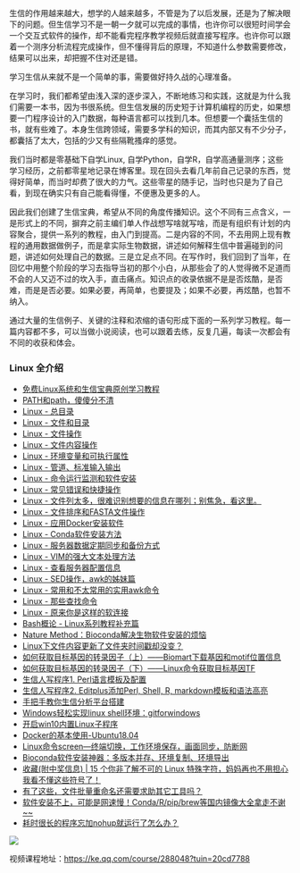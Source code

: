 生信的作用越来越大，想学的人越来越多，不管是为了以后发展，还是为了解决眼下的问题。但生信学习不是一朝一夕就可以完成的事情，也许你可以很短时间学会一个交互式软件的操作，却不能看完程序教学视频后就直接写程序。也许你可以跟着一个测序分析流程完成操作，但不懂得背后的原理，不知道什么参数需要修改，结果可以出来，却把握不住对还是错。

学习生信从来就不是一个简单的事，需要做好持久战的心理准备。

在学习时，我们都希望由浅入深的逐步深入，不断地练习和实践，这就是为什么我们需要一本书，因为书很系统。但生信发展的历史短于计算机编程的历史，如果想要一门程序设计的入门数据，每种语言都可以找到几本。但想要一个囊括生信的书，就有些难了。本身生信跨领域，需要多学科的知识，而其内部又有不少分子，都囊括了太大，包括的少又有些隔靴搔痒的感觉。

我们当时都是零基础下自学Linux,  自学Python，自学R，自学高通量测序；这些学习经历，之前都零星地记录在博客里。现在回头去看几年前自己记录的东西，觉得好简单，而当时却费了很大的力气。这些零星的随手记，当时也只是为了自己看，到现在确实只有自己能看得懂，不便惠及更多的人。

因此我们创建了生信宝典，希望从不同的角度传播知识。这个不同有三点含义，一是形式上的不同，摒弃之前主编们单人作战想写啥就写啥，而是有组织有计划的内容聚合，提供一系列的教程，由入门到提高。二是内容的不同，不去用网上现有教程的通用数据做例子，而是拿实际生物数据，讲述如何解释生信中普遍碰到的问题，讲述如何处理自己的数据。三是立足点不同。在写作时，我们回到了当年，在回忆中用整个阶段的学习去指导当初的那个小白，从那些会了的人觉得微不足道而不会的人又迈不过的坎入手，直击痛点。知识点的收录依据不是是否炫酷，是否难，而是是否必要。如果必要，再简单，也要提及；如果不必要，再炫酷，也暂不纳入。

通过大量的生信例子、关键的注释和浓缩的语句形成下面的一系列学习教程。每一篇内容都不多，可以当做小说阅读，也可以跟着去练，反复几遍，每读一次都会有不同的收获和体会。

### Linux 全介绍

* [免费Linux系统和生信宝典原创学习教程](https://mp.weixin.qq.com/s/rXjQfyEX2FnuW9HTM_Uc8Q)
* [PATH和path，傻傻分不清](https://mp.weixin.qq.com/s/AMx4y8FSiWYdrntkFnKlmg)
* [Linux - 总目录](http://mp.weixin.qq.com/s/hEYU80fPf1eD5OWL3fO4Bg)
* [Linux - 文件和目录](http://mp.weixin.qq.com/s/yKP1Kboji9N4p2Sl1Ovj0Q)
* [Linux - 文件操作](http://mp.weixin.qq.com/s/4bYMzJclf_xHpqdrlbvAdA)
* [Linux - 文件内容操作](http://mp.weixin.qq.com/s/QFgINAYcQA9kYYSA28wK-Q)
* [Linux - 环境变量和可执行属性](http://mp.weixin.qq.com/s/poFpNHQgHDr0qr2wqfVNdw)
* [Linux - 管道、标准输入输出](http://mp.weixin.qq.com/s/zL9Mw_2ig48gHrIjKM0CMw)
* [Linux - 命令运行监测和软件安装](http://mp.weixin.qq.com/s/TNU7X2mhfVVffaJ7NRBuNA)
* [Linux - 常见错误和快捷操作](http://mp.weixin.qq.com/s/cDIN4_R4nETEB5irmIGFAQ)
* [Linux - 文件列太多，很难识别想要的信息在哪列；别焦急，看这里。](http://mp.weixin.qq.com/s/1QaroFE7AH1pREuq-k2YAw)
* [Linux - 文件排序和FASTA文件操作](http://mp.weixin.qq.com/s/R1OHRhZoDJuAdyVdJr2xHg)
* [Linux - 应用Docker安装软件](http://mp.weixin.qq.com/s/HLHiWMLaWtB7SOJe_jP3mA)
* [Linux - Conda软件安装方法](http://mp.weixin.qq.com/s/A4_j8ZbyprMr1TT_wgisQQ)
* [Linux - 服务器数据定期同步和备份方式](http://mp.weixin.qq.com/s/c2cspK5b4sQScWYMBtG63g)
* [Linux - VIM的强大文本处理方法](https://mp.weixin.qq.com/s/4lUiZ60-aXLilRk9--iQhA)
* [Linux - 查看服务器配置信息](http://mp.weixin.qq.com/s/xq0JfkHJJeHQk1acjOAJUQ)
* [Linux - SED操作，awk的姊妹篇](http://mp.weixin.qq.com/s/cywkIeRbhkYTZvkwTeIVSA)
* [Linux - 常用和不太常用的实用awk命令](http://mp.weixin.qq.com/s/8wD14FXt7fLDo1BjJyT0ew)
* [Linux - 那些查找命令](http://mp.weixin.qq.com/s/xWwj04h4W6yEqQLOfuQ8qA)
* [Linux - 原来你是这样的软连接](https://mp.weixin.qq.com/s/q3ic5WSfLdAnqIhFQX-bUQ)
* [Bash概论 - Linux系列教程补充篇](http://mp.weixin.qq.com/s/lWNp_6W_jLiogmtlk9nO2A)
* [Nature Method：Bioconda解决生物软件安装的烦恼](https://mp.weixin.qq.com/s/VeexRyguwozqrMaOeeMF7Q)
* [Linux下文件内容更新了文件夹时间戳却没变？](https://mp.weixin.qq.com/s/Qqmliz5E_cXBF8y8CUyPeQ)
* [如何获取目标基因的转录因子（上）——Biomart下载基因和motif位置信息](https://mp.weixin.qq.com/s/ZUlVq6IVEqZb0KTPCFCkiw)
* [如何获取目标基因的转录因子（下）——Linux命令获取目标基因TF](https://mp.weixin.qq.com/s/XjefeIpMHJCN0Crh-GfVDQ)
* [生信人写程序1. Perl语言模板及配置](https://mp.weixin.qq.com/s/SlTnNQ1K1EEIIif0FmWj8w)
* [生信人写程序2. Editplus添加Perl, Shell, R, markdown模板和语法高亮](https://mp.weixin.qq.com/s/8Dibze-qvEmKjgnLfjKTeg)
* [手把手教你生信分析平台搭建](https://mp.weixin.qq.com/s/6BPvNOw854pkdJCklelGWQ)
* [Windows轻松实现linux shell环境：gitforwindows](https://mp.weixin.qq.com/s/KtM4c4o4iLfD4ZkEnMi1pg)
* [开启win10内置Linux子程序](http://mp.weixin.qq.com/s/d8V6P74-wDM864wbvp1tNw)
* [Docker的基本使用-Ubuntu18.04](https://mp.weixin.qq.com/s/GFukUTZNj2Ym4aPh4ZvC7Q)
* [Linux命令screen—终端切换，工作环境保存，画面同步，防断网](https://mp.weixin.qq.com/s?__biz=MzUzMjA4Njc1MA==&mid=2247485554&idx=1&sn=66d9c0bbcb813f2db453eba3171cb351&scene=21#wechat_redirect)
* [Bioconda软件安装神器：多版本并存、环境复制、环境导出](https://mp.weixin.qq.com/s/ofWPmUIz3fJS64dAwa1mbg)
* [收藏(附中奖信息) | 15 个你非了解不可的 Linux 特殊字符，妈妈再也不用担心我看不懂这些符号了！](https://mp.weixin.qq.com/s/oyuMgALk6J5MPfWfLyJ4tA)
* [有了这些，文件批量重命名还需要求助其它工具吗？](https://mp.weixin.qq.com/s/hyiGxm0jx6xEc90nHLN4dQ)
* [软件安装不上，可能是网速慢！Conda/R/pip/brew等国内镜像大全拿走不谢~~](https://mp.weixin.qq.com/s/eIw-k6RcR5KQFbrNmBsWBw)
* [耗时很长的程序忘加nohup就运行了怎么办？](https://mp.weixin.qq.com/s/kt_e-DCq7xBfh9tTCJinZQ)

![](http://www.ehbio.com/ehbio_resource/Linux_course.png)

视频课程地址：<https://ke.qq.com/course/288048?tuin=20cd7788>


